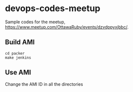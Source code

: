 # devops-codes-meetup

Sample codes for the meetup, https://www.meetup.com/OttawaRuby/events/dzvdppyxjbbc/.

## Build AMI

```
cd packer
make jenkins
```

## Use AMI

Change the AMI ID in all the directories
